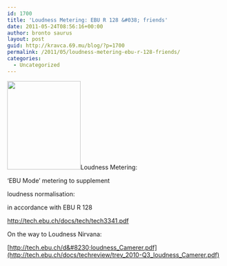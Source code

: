 ```yaml
---
id: 1700
title: 'Loudness Metering: EBU R 128 &#038; friends'
date: 2011-05-24T08:56:16+00:00
author: bronto saurus
layout: post
guid: http://kravca.69.mu/blog/?p=1700
permalink: /2011/05/loudness-metering-ebu-r-128-friends/
categories:
  - Uncategorized
---
```

<img src="http://brontosaurusrex.69.mu/wp-content/uploads/2011/05/logo_128.png" alt="" title="logo_128" width="170" height="205" class="alignleft size-full wp-image-1703" />Loudness Metering:
  
‘EBU Mode’ metering to supplement
  
loudness normalisation:
  
in accordance with EBU R 128
  
<http://tech.ebu.ch/docs/tech/tech3341.pdf>
  
On the way to Loudness Nirvana:
  
[http://tech.ebu.ch/d&#8230;loudness_Camerer.pdf](http://tech.ebu.ch/docs/techreview/trev_2010-Q3_loudness_Camerer.pdf)